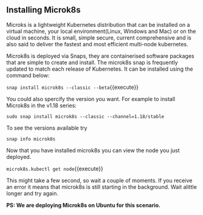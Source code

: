 ## Installing Microk8s
Microks is a lightweight Kubernetes distribution that can be installed on a virtual machine, your local environment(Linux, Windows and Mac) or on the cloud in seconds.
It is small, simple secure, current comprehensive and is also said to deliver the fastest and most efficient multi-node kubernetes.

Microk8s is deployed via Snaps, they are containerised software packages that are simple to create and install. 
The microk8s snap is frequently updated to match each release of Kubernetes. It can be installed using the command below:

`snap install microk8s --classic --beta`{{execute}}

You could also spercify the version you want. For example to install Microk8s in the v1.18 series:

`sudo snap install microk8s --classic --channel=1.18/stable`

To see the versions available try 

`snap info microk8s`

Now that you have installed microk8s you can view the node you just deployed.  

`microk8s.kubectl get node`{{execute}}

This might take a few second, so wait a couple of moments. If you receive an error it means that microk8s is still starting in the background. 
Wait alittle longer and try again.



**PS: We are deploying Microk8s on Ubuntu for this scenario.**
